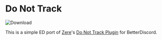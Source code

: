 # Do Not Track
![Download](https://img.shields.io/badge/EnhancedDiscord%20Plugin-Click%20to%20Download-red.svg?longCache=true&style=flat-square&logo=discord&link=https://enhanceddiscord.com)

This is a simple ED port of [Zere](https://github.com/rauenzi)'s [Do Not Track Plugin](https://github.com/rauenzi/BetterDiscordAddons/blob/master/Plugins/DoNotTrack/DoNotTrack.plugin.js) for BetterDiscord.
